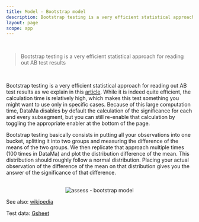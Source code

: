 ```yaml
---
title: Model - Bootstrap model
description: Bootstrap testing is a very efficient statistical approach for reading out AB test results
layout: page
scope: app
---
```


<br>

> Bootstrap testing is a very efficient statistical approach for reading out AB test results

<br>

Bootstrap testing is a very efficient statistical approach for reading out AB test results as we explain in this [article](https://www.linkedin.com/pulse/ab-test-optimisation-earlier-decisions-new-readout-de-b%C3%A9naz%C3%A9/?trk=portfolio_article-card_title). While it is indeed quite efficient, the calculation time is relatively high, which makes this test something you might want to use only in specific cases. Because of this large computation time, DataMa disables by default the calculation of the significance for each and every subsegment, but you can still re-enable that calculation by toggling the appropriate enabler at the bottom of the page.

Bootstrap testing basically consists in putting all your observations into one bucket, splitting it into two groups and measuring the difference of the means of the two groups. We then replicate that approach multiple times (100 times in DataMa) and plot the distribution difference of the mean. This distribution should roughly follow a normal distribution. Placing your actual observation of the difference of the mean on that distribution gives you the answer of the significance of that difference.

<br>

<center><img src="{{site.url}}/{{site.baseurl}}/core_app/new/assess/images/assess_bootstrap.png" alt="assess - bootstrap model" /></center>

See also: [wikipedia](https://en.wikipedia.org/wiki/Bootstrapping_(statistics))

Test data: [Gsheet](https://docs.google.com/spreadsheets/d/1bNEeqm5CfpPmYPr_t4ff1xcJkSBKoVvwJd4vKB0sDzs/edit#gid=1756377864)

<br>

